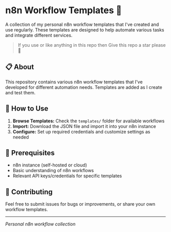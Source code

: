 # n8n Workflow Templates 🔄

A collection of my personal n8n workflow templates that I've created and use regularly. These templates are designed to help automate various tasks and integrate different services.

> If you use or like anything in this repo then Give this repo a star please 🌟

## 📋 About

This repository contains various n8n workflow templates that I've developed for different automation needs. Templates are added as I create and test them.

## 🚀 How to Use

1. **Browse Templates:** Check the `templates/` folder for available workflows
2. **Import:** Download the JSON file and import it into your n8n instance
3. **Configure:** Set up required credentials and customize settings as needed

## 🔧 Prerequisites

- n8n instance (self-hosted or cloud)
- Basic understanding of n8n workflows
- Relevant API keys/credentials for specific templates

## 🤝 Contributing

Feel free to submit issues for bugs or improvements, or share your own workflow templates.

---

*Personal n8n workflow collection*
